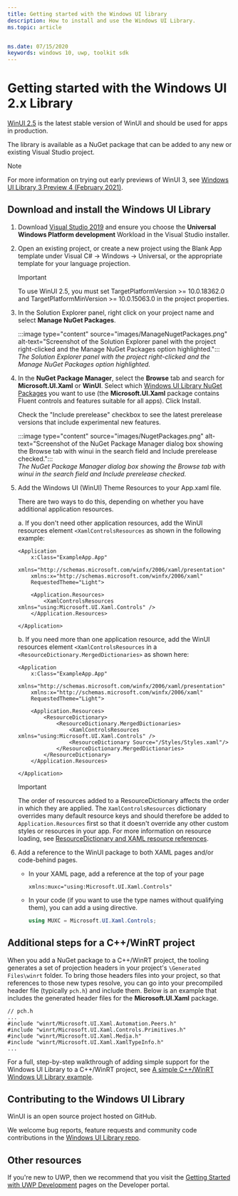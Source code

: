 ```yaml
---
title: Getting started with the Windows UI library
description: How to install and use the Windows UI Library. 
ms.topic: article


ms.date: 07/15/2020
keywords: windows 10, uwp, toolkit sdk
---
```


# Getting started with the Windows UI 2.x Library

[WinUI 2.5](release-notes/winui-2.5.md) is the latest stable version of WinUI and should be used for apps in production.

The library is available as a NuGet package that can be added to any new or existing Visual Studio project.

> [!NOTE]
> For more information on trying out early previews of WinUI 3, see [Windows UI Library 3 Preview 4 (February 2021)](../winui3/index.md).

## Download and install the Windows UI Library

1. Download [Visual Studio 2019](https://developer.microsoft.com/windows/downloads) and ensure you choose the **Universal Windows Platform development** Workload in the Visual Studio installer.

2. Open an existing project, or create a new project using the Blank App template under Visual C# -> Windows -> Universal, or the appropriate template for your language projection.  

    > [!IMPORTANT]
    > To use WinUI 2.5, you must set TargetPlatformVersion >= 10.0.18362.0 and TargetPlatformMinVersion >= 10.0.15063.0 in the project properties.

3. In the Solution Explorer panel, right click on your project name and select **Manage NuGet Packages**. 

    :::image type="content" source="images/ManageNugetPackages.png" alt-text="Screenshot of the Solution Explorer panel with the project right-clicked and the Manage NuGet Packages option highlighted.":::<br/>*The Solution Explorer panel with the project right-clicked and the Manage NuGet Packages option highlighted.*

4. In the **NuGet Package Manager**, select the **Browse** tab and search for **Microsoft.UI.Xaml** or **WinUI**. Select which [Windows UI Library NuGet Packages](nuget-packages.md) you want to use (the **Microsoft.UI.Xaml** package contains Fluent controls and features suitable for all apps). Click Install. 

    Check the "Include prerelease" checkbox to see the latest prerelease versions that include experimental new features.

    :::image type="content" source="images/NugetPackages.png" alt-text="Screenshot of the NuGet Package Manager dialog box showing the Browse tab with winui in the search field and Include prerelease checked.":::<br/>*The NuGet Package Manager dialog box showing the Browse tab with winui in the search field and Include prerelease checked.*

5. Add the Windows UI (WinUI) Theme Resources to your App.xaml file.

    There are two ways to do this, depending on whether you have additional application resources.

    a. If you don't need other application resources, add the WinUI resources element `<XamlControlsResources` as shown in the following example:

    ``` XAML
    <Application
        x:Class="ExampleApp.App"
        xmlns="http://schemas.microsoft.com/winfx/2006/xaml/presentation"
        xmlns:x="http://schemas.microsoft.com/winfx/2006/xaml"
        RequestedTheme="Light">

        <Application.Resources>
            <XamlControlsResources xmlns="using:Microsoft.UI.Xaml.Controls" />
        </Application.Resources>

    </Application>
    ```

    b. If you need more than one application resource, add the WinUI resources element `<XamlControlsResources` in a `<ResourceDictionary.MergedDictionaries>` as shown here:

    ``` XAML
    <Application
        x:Class="ExampleApp.App"
        xmlns="http://schemas.microsoft.com/winfx/2006/xaml/presentation"
        xmlns:x="http://schemas.microsoft.com/winfx/2006/xaml"
        RequestedTheme="Light">

        <Application.Resources>
            <ResourceDictionary>
                <ResourceDictionary.MergedDictionaries>
                    <XamlControlsResources xmlns="using:Microsoft.UI.Xaml.Controls" />
                    <ResourceDictionary Source="/Styles/Styles.xaml"/>
                </ResourceDictionary.MergedDictionaries>
            </ResourceDictionary>
        </Application.Resources>

    </Application>
    ```

    > [!IMPORTANT]
    > The order of resources added to a ResourceDictionary affects the order in which they are applied. The `XamlControlsResources` dictionary overrides many default resource keys and should therefore be added to `Application.Resources` first so that it doesn't override any other custom styles or resources in your app. For more information on resource loading, see [ResourceDictionary and XAML resource references](/windows/uwp/design/controls-and-patterns/resourcedictionary-and-xaml-resource-references).

6. Add a reference to the WinUI package to both XAML pages and/or code-behind pages.

    * In your XAML page, add a reference at the top of your page

        ```xaml
        xmlns:muxc="using:Microsoft.UI.Xaml.Controls"
        ```

    * In your code (if you want to use the type names without qualifying them), you can add a using directive.

        ```csharp
        using MUXC = Microsoft.UI.Xaml.Controls;
        ```

## Additional steps for a C++/WinRT project

When you add a NuGet package to a C++/WinRT project, the tooling generates a set of projection headers in your project's `\Generated Files\winrt` folder. To bring those headers files into your project, so that references to those new types resolve, you can go into your precompiled header file (typically `pch.h`) and include them. Below is an example that includes the generated header files for the **Microsoft.UI.Xaml** package.

```cppwinrt
// pch.h
...
#include "winrt/Microsoft.UI.Xaml.Automation.Peers.h"
#include "winrt/Microsoft.UI.Xaml.Controls.Primitives.h"
#include "winrt/Microsoft.UI.Xaml.Media.h"
#include "winrt/Microsoft.UI.Xaml.XamlTypeInfo.h"
...
```

For a full, step-by-step walkthrough of adding simple support for the Windows UI Library to a C++/WinRT project, see [A simple C++/WinRT Windows UI Library example](/windows/uwp/cpp-and-winrt-apis/simple-winui-example).

## Contributing to the Windows UI Library

WinUI is an open source project hosted on GitHub.

We welcome bug reports, feature requests and community code contributions in the [Windows UI Library repo](https://aka.ms/winui).

## Other resources

If you're new to UWP, then we recommend that you visit the [Getting Started with UWP Development](https://developer.microsoft.com/windows/getstarted) pages on the Developer portal.